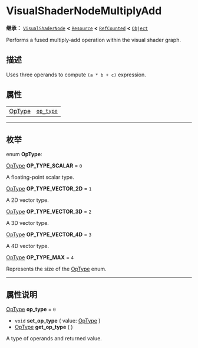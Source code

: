<!-- ⚠ 请勿编辑本文件 ⚠ -->
<!-- 本文档使用脚本从 WeDot 引擎源码仓库生成。 -->
<!-- 生成脚本：https://github.com/WeDot-Engine/WeDot/tree/4.3/doc/tools/make_md.py； -->
<!-- 原文件：https://github.com/WeDot-Engine/WeDot/tree/4.3/doc/classes/VisualShaderNodeMultiplyAdd.xml。 -->

<div id="_class_visualshadernodemultiplyadd"></div>

# VisualShaderNodeMultiplyAdd

**继承：** [`VisualShaderNode`](class_visualshadernode.md) **<** [`Resource`](class_resource.md) **<** [`RefCounted`](class_refcounted.md) **<** [`Object`](class_object.md)

Performs a fused multiply-add operation within the visual shader graph.

## 描述

Uses three operands to compute `(a * b + c)` expression.

## 属性

|||
|:-:|:--|
| [OpType](#enum_visualshadernodemultiplyadd_optype) | [`op_type`](class_visualshadernodemultiplyadd.md#class_visualshadernodemultiplyadd_property_op_type) | ``0`` |

<!-- rst-class:: classref-section-separator -->

---

## 枚举

<div id="_class_enum_visualshadernodemultiplyadd_optype"></div>

enum **OpType**: <div id="enum_visualshadernodemultiplyadd_optype"></div>

<div id="_class_visualshadernodemultiplyadd_constant_op_type_scalar"></div>

[OpType](#enum_visualshadernodemultiplyadd_optype) **OP_TYPE_SCALAR** = ``0``

A floating-point scalar type.

<div id="_class_visualshadernodemultiplyadd_constant_op_type_vector_2d"></div>

[OpType](#enum_visualshadernodemultiplyadd_optype) **OP_TYPE_VECTOR_2D** = ``1``

A 2D vector type.

<div id="_class_visualshadernodemultiplyadd_constant_op_type_vector_3d"></div>

[OpType](#enum_visualshadernodemultiplyadd_optype) **OP_TYPE_VECTOR_3D** = ``2``

A 3D vector type.

<div id="_class_visualshadernodemultiplyadd_constant_op_type_vector_4d"></div>

[OpType](#enum_visualshadernodemultiplyadd_optype) **OP_TYPE_VECTOR_4D** = ``3``

A 4D vector type.

<div id="_class_visualshadernodemultiplyadd_constant_op_type_max"></div>

[OpType](#enum_visualshadernodemultiplyadd_optype) **OP_TYPE_MAX** = ``4``

Represents the size of the [OpType](#enum_visualshadernodemultiplyadd_optype) enum.

<!-- rst-class:: classref-section-separator -->

---

## 属性说明

<div id="_class_visualshadernodemultiplyadd_property_op_type"></div>

[OpType](#enum_visualshadernodemultiplyadd_optype) **op_type** = ``0`` <div id="class_visualshadernodemultiplyadd_property_op_type"></div>

- `void` **set_op_type** ( value: [OpType](#enum_visualshadernodemultiplyadd_optype) )
- [OpType](#enum_visualshadernodemultiplyadd_optype) **get_op_type** ( )

A type of operands and returned value.

[^virtual]: 本方法通常需要用户覆盖才能生效。
[^const]: 本方法无副作用，不会修改该实例的任何成员变量。
[^vararg]: 本方法除了能接受在此处描述的参数外，还能够继续接受任意数量的参数。
[^constructor]: 本方法用于构造某个类型。
[^static]: 调用本方法无需实例，可直接使用类名进行调用。
[^operator]: 本方法描述的是使用本类型作为左操作数的有效运算符。
[^bitfield]: 这个值是由下列位标志构成位掩码的整数。
[^void]: 无返回值。
